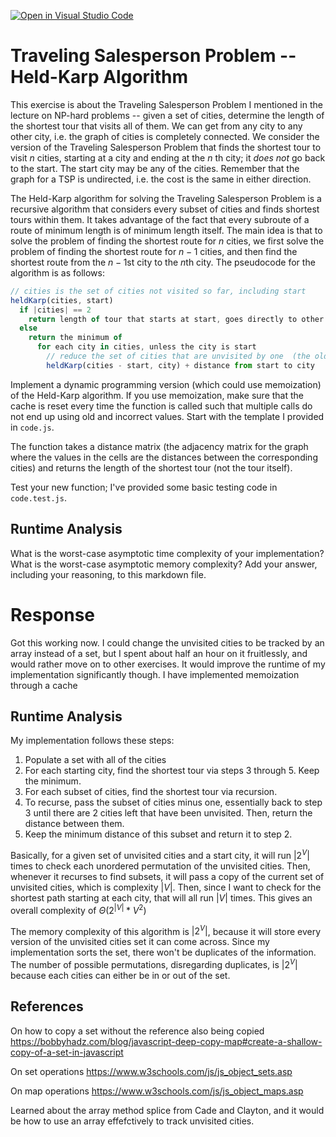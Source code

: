 [![Open in Visual Studio Code](https://classroom.github.com/assets/open-in-vscode-718a45dd9cf7e7f842a935f5ebbe5719a5e09af4491e668f4dbf3b35d5cca122.svg)](https://classroom.github.com/online_ide?assignment_repo_id=12774862&assignment_repo_type=AssignmentRepo)
# Traveling Salesperson Problem -- Held-Karp Algorithm

This exercise is about the Traveling Salesperson Problem I mentioned in the
lecture on NP-hard problems -- given a set of cities, determine the length of
the shortest tour that visits all of them. We can get from any city to any other
city, i.e. the graph of cities is completely connected. We consider the version
of the Traveling Salesperson Problem that finds the shortest tour to visit $n$
cities, starting at a city and ending at the $n$ th city; it *does not* go
back to the start. The start city may be any of the cities. Remember that the
graph for a TSP is undirected, i.e. the cost is the same in either direction.

The Held-Karp algorithm for solving the Traveling Salesperson Problem is a
recursive algorithm that considers every subset of cities and finds shortest
tours within them. It takes advantage of the fact that every subroute of a route
of minimum length is of minimum length itself. The main idea is that to solve
the problem of finding the shortest route for $n$ cities, we first solve the
problem of finding the shortest route for $n-1$ cities, and then find the
shortest route from the $n-1$st city to the $n$th city. The pseudocode for the
algorithm is as follows:

```javascript
// cities is the set of cities not visited so far, including start
heldKarp(cities, start)
  if |cities| == 2
    return length of tour that starts at start, goes directly to other city in cities
  else
    return the minimum of
      for each city in cities, unless the city is start
        // reduce the set of cities that are unvisited by one  (the old start), set the new start, add on the distance from old start to new start
        heldKarp(cities - start, city) + distance from start to city
```

Implement a dynamic programming version (which could use memoization) of the
Held-Karp algorithm. If you use memoization, make sure that the cache is reset
every time the function is called such that multiple calls do not end up using
old and incorrect values. Start with the template I provided in `code.js`.

The function takes a distance matrix (the adjacency matrix for the graph where
the values in the cells are the distances between the corresponding cities) and
returns the length of the shortest tour (not the tour itself).

Test your new function; I've provided some basic testing code in `code.test.js`.

## Runtime Analysis

What is the worst-case asymptotic time complexity of your implementation? What
is the worst-case asymptotic memory complexity? Add your answer, including your
reasoning, to this markdown file.


# Response
Got this working now. I could change the unvisited cities to be tracked by an array instead of a set, but I spent about half an hour on it fruitlessly, and would rather move on to other exercises. It would improve the runtime of my implementation significantly though. I have implemented memoization through a cache

## Runtime Analysis
My implementation follows these steps:
1. Populate a set with all of the cities
2. For each starting city, find the shortest tour via steps 3 through 5. Keep the minimum.
3. For each subset of cities, find the shortest tour via recursion.
4. To recurse, pass the subset of cities minus one, essentially back to step 3 until there are 2 cities left that have been unvisited. Then, return the distance between them.
5. Keep the minimum distance of this subset and return it to step 2.

Basically, for a given set of unvisited cities and a start city, it will run $|2^V|$ times to check each unordered permutation of the unvisited cities. Then, whenever it recurses to find subsets, it will pass a copy of the current set of unvisited cities, which is complexity $|V|$. Then, since I want to check for the shortest path starting at each city, that will all run $|V|$ times. This gives an overall complexity of $\Theta\left(2^{|V|}*V^2\right)$

The memory complexity of this algorithm is $|2^V|$, because it will store every version of the unvisited cities set it can come across. Since my implementation sorts the set, there won't be duplicates of the information. The number of possible permutations, disregarding duplicates, is $|2^V|$ because each cities can either be in or out of the set.

## References
On how to copy a set without the reference also being copied
https://bobbyhadz.com/blog/javascript-deep-copy-map#create-a-shallow-copy-of-a-set-in-javascript

On set operations
https://www.w3schools.com/js/js_object_sets.asp

On map operations
https://www.w3schools.com/js/js_object_maps.asp

Learned about the array method splice from Cade and Clayton, and it would be how to use an array effefctively to track unvisited cities.